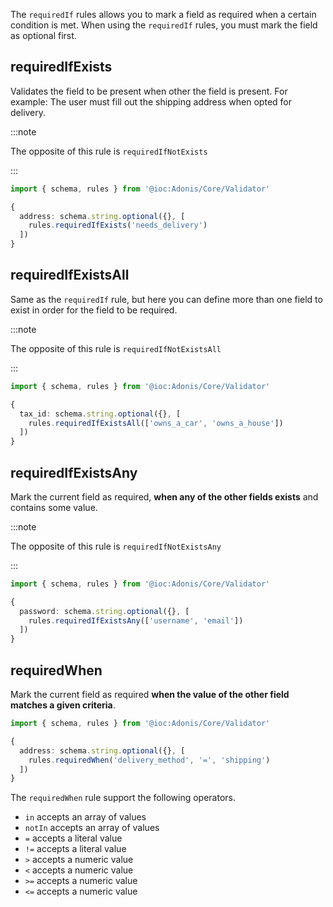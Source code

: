 The `requiredIf` rules allows you to mark a field as required when a certain condition is met. When using the `requiredIf` rules, you must mark the field as optional first.

## requiredIfExists

Validates the field to be present when other the field is present. For example: The user must fill out the shipping address when opted for delivery.

:::note

The opposite of this rule is `requiredIfNotExists`

:::

```ts
import { schema, rules } from '@ioc:Adonis/Core/Validator'

{
  address: schema.string.optional({}, [
    rules.requiredIfExists('needs_delivery')
  ])
}
```

## requiredIfExistsAll
Same as the `requiredIf` rule, but here you can define more than one field to exist in order for the field to be required.

:::note

The opposite of this rule is `requiredIfNotExistsAll`

:::


```ts
import { schema, rules } from '@ioc:Adonis/Core/Validator'

{
  tax_id: schema.string.optional({}, [
    rules.requiredIfExistsAll(['owns_a_car', 'owns_a_house'])
  ])
}
```

## requiredIfExistsAny
Mark the current field as required, **when any of the other fields exists** and contains some value.

:::note

The opposite of this rule is `requiredIfNotExistsAny`

:::


```ts
import { schema, rules } from '@ioc:Adonis/Core/Validator'

{
  password: schema.string.optional({}, [
    rules.requiredIfExistsAny(['username', 'email'])
  ])
}
```

## requiredWhen
Mark the current field as required **when the value of the other field matches a given criteria**.

```ts
import { schema, rules } from '@ioc:Adonis/Core/Validator'

{
  address: schema.string.optional({}, [
    rules.requiredWhen('delivery_method', '=', 'shipping')
  ])
}
```

The `requiredWhen` rule support the following operators.

- `in` accepts an array of values
- `notIn` accepts an array of values
- `=` accepts a literal value
- `!=` accepts a literal value
- `>` accepts a numeric value
- `<` accepts a numeric value
- `>=` accepts a numeric value
- `<=` accepts a numeric value
